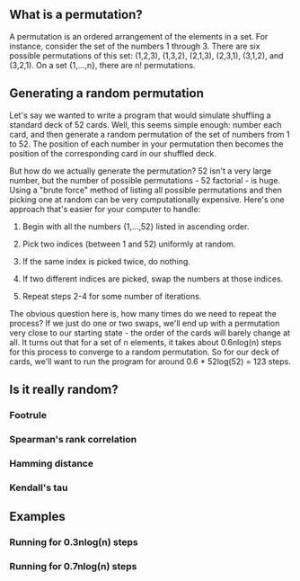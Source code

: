 ## What is a permutation?
A permutation is an ordered arrangement of the elements in a set. For instance, consider the set of the numbers 1 through 3. There are six possible permutations of this set: (1,2,3), (1,3,2), (2,1,3), (2,3,1), (3,1,2), and (3,2,1). On a set {1,...,n}, there are n! permutations.

## Generating a random permutation
Let's say we wanted to write a program that would simulate shuffling a standard deck of 52 cards. Well, this seems simple enough: number each card, and then generate a random permutation of the set of numbers from 1 to 52. The position of each number in your permutation then becomes the position of the corresponding card in our shuffled deck. 

But how do we actually generate the permutation? 52 isn't a very large number, but the number of possible permutations - 52 factorial - is huge. Using a "brute force" method of listing all possible permutations and then picking one at random can be very computationally expensive. Here's one approach that's easier for your computer to handle:

1) Begin with all the numbers {1,...,52} listed in ascending order.

2) Pick two indices (between 1 and 52) uniformly at random.

3) If the same index is picked twice, do nothing.

4) If two different indices are picked, swap the numbers at those indices.

5) Repeat steps 2-4 for some number of iterations.

The obvious question here is, how many times do we need to repeat the process? If we just do one or two swaps, we'll end up with a permutation very close to our starting state - the order of the cards will barely change at all. It turns out that for a set of n elements, it takes about 0.6nlog(n) steps for this process to converge to a random permutation. So for our deck of cards, we'll want to run the program for around 0.6 * 52log(52) = 123 steps. 

## Is it really random?
###   Footrule
###   Spearman's rank correlation
###   Hamming distance
###   Kendall's tau

## Examples
###   Running for 0.3nlog(n) steps
###   Running for 0.7nlog(n) steps

